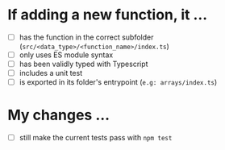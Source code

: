 # If adding a new function, it …

- [ ] has the function in the correct subfolder (`src/<data_type>/<function_name>/index.ts`)
- [ ] only uses ES module syntax
- [ ] has been validly typed with Typescript
- [ ] includes a unit test
- [ ] is exported in its folder's entrypoint (`e.g: arrays/index.ts`)

# My changes …
<!-- You can ignore this if it's unrelated to your function, please post the error output in this PR though -->
- [ ] still make the current tests pass with `npm test`

